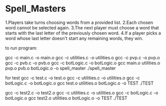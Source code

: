 # Spell_Masters

1.Players take turns choosing words from a provided list.
2.Each chosen word cannot be selected again.
3.The next player must choose a word that starts with the last letter of the previously chosen word.
4.If a player picks a word whose last letter doesn't start any remaining words, they win.

to run program:

gcc -c main.c -o main.o
gcc -c utilities.c -o utilities.o
gcc -c pvp.c -o pvp.o
gcc -c pvb.c -o pvb.o
gcc -c botLogic.c -o botLogic.o
gcc main.o utilities.o pvp.o pvb.o botLogic.o -o spell_master
./spell_master


for test 
gcc -c test.c -o test.o
gcc -c utilities.c -o utilities.o
gcc -c botLogic.c -o botLogic.o
gcc test.o utilities.o botLogic.o -o TEST
./TEST

gcc -c test2.c -o test2.o
gcc -c utilities.c -o utilities.o
gcc -c botLogic.c -o botLogic.o
gcc test2.o utilities.o botLogic.o -o TEST
./TEST
